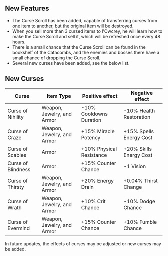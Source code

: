 ## New Features

* The Curse Scroll has been added, capable of transferring curses from one item to another, but the original item will be destroyed.
* When you sell more than 3 cursed items to l'Owcrey, he will learn how to make the Curse Scroll and sell it, which will be refreshed once every 48 hours.
* There is a small chance that the Curse Scroll can be found in the bookshelf of the Catacombs, and the enemies and bosses there have a small chance of dropping the Curse Scroll.
* Several new curses have been added, see the below list.

## New Curses

| Curse              | Item Type                  | Positive effect          | Negative effect         |
| ------------------ | -------------------------- | ------------------------ | ----------------------- |
| Curse of Nihility  | Weapon, Jewelry, and Armor | -10% Cooldowns Duration  | -10% Health Restoration |
| Curse of Craze     | Weapon, Jewelry, and Armor | +15% Miracle Potency     | +15% Spells Energy Cost |
| Curse of Scabies   | Armor                      | +10% Physical Resistance | +20% Skills Energy Cost |
| Curse of Blindness | Armor                      | +15% Counter Chance      | -1 Vision               |
| Curse of Thirsty   | Weapon, Jewelry, and Armor | +20% Energy Drain        | +0.04% Thirst Change    |
| Curse of Wrath     | Weapon, Jewelry, and Armor | +10% Crit Chance         | -10% Dodge Chance       |
| Curse of Evermind  | Weapon, Jewelry, and Armor | +15% Counter Chance      | +10% Fumble Chance      |

In future updates, the effects of curses may be adjusted or new curses may be added.
